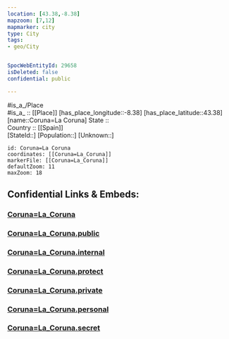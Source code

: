 ```yaml
---
location: [43.38,-8.38] 
mapzoom: [7,12] 
mapmarker: city 
type: City
tags:
- geo/City


SpocWebEntityId: 29658
isDeleted: false
confidential: public

---
```

#is_a_/Place  
#is_a_ :: [[Place]] 
[has_place_longitude::-8.38] 
[has_place_latitude::43.38] 
[name::Coruna=La Coruna] 
State ::  
Country :: [[Spain]]  
[StateId::] 
[Population::] 
[Unknown::] 


```leaflet
id: Coruna=La Coruna
coordinates: [[Coruna=La_Coruna]] 
markerFile: [[Coruna=La_Coruna]] 
defaultZoom: 11 
maxZoom: 18
```


## Confidential Links & Embeds: 

### [Coruna=La_Coruna](/_Standards/Earth/Continent/Europe/Europe~South/Spain/City/Coruna=La_Coruna.md) 

### [Coruna=La_Coruna.public](/_public/Earth/Continent/Europe/Europe~South/Spain/City/Coruna=La_Coruna.public.md) 

### [Coruna=La_Coruna.internal](/_internal/Earth/Continent/Europe/Europe~South/Spain/City/Coruna=La_Coruna.internal.md) 

### [Coruna=La_Coruna.protect](/_protect/Earth/Continent/Europe/Europe~South/Spain/City/Coruna=La_Coruna.protect.md) 

### [Coruna=La_Coruna.private](/_private/Earth/Continent/Europe/Europe~South/Spain/City/Coruna=La_Coruna.private.md) 

### [Coruna=La_Coruna.personal](/_personal/Earth/Continent/Europe/Europe~South/Spain/City/Coruna=La_Coruna.personal.md) 

### [Coruna=La_Coruna.secret](/_secret/Earth/Continent/Europe/Europe~South/Spain/City/Coruna=La_Coruna.secret.md)

